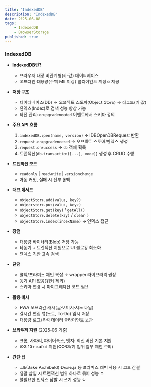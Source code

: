 ```yaml
---
title: "IndexedDB"
description: "IndexedDB"
date: 2025-06-08
tags:
    - IndexedDB
    - BrowserStorage
published: true
---
```


### IndexedDB

* **IndexedDB란?**

  * 브라우저 내장 비관계형(키‑값) 데이터베이스
  * 오프라인·대용량(수백 MB 이상) 클라이언트 저장소 제공

* **저장 구조**

  * 데이터베이스(DB) → 오브젝트 스토어(Object Store) → 레코드(키·값)
  * 인덱스(Index)로 검색 성능 향상 가능
  * 버전 관리: `onupgradeneeded` 이벤트에서 스키마 정의

* **주요 API 흐름**

  1. `indexedDB.open(name, version)` → IDBOpenDBRequest 반환
  2. `request.onupgradeneeded` → 오브젝트 스토어/인덱스 생성
  3. `request.onsuccess` → `db` 객체 획득
  4. 트랜잭션(`db.transaction([...], mode)`) 생성 후 CRUD 수행

* **트랜잭션 모드**

  * `readonly` | `readwrite` | `versionchange`
  * 자동 커밋, 실패 시 전부 롤백

* **대표 메서드**

  * `objectStore.add(value, key?)`
  * `objectStore.put(value, key?)`
  * `objectStore.get(key)` / `getAll()`
  * `objectStore.delete(key)` / `clear()`
  * `objectStore.index(indexName)` → 인덱스 접근

* **장점**

  * 대용량 바이너리(Blob) 저장 가능
  * 비동기 + 트랜잭션 지원으로 UI 블로킹 최소화
  * 인덱스 기반 고속 검색

* **단점**

  * 콜백/프라미스 체인 복잡 → wrapper 라이브러리 권장
  * 동기 API 없음(워커 제외)
  * 스키마 변경 시 마이그레이션 코드 필요

* **활용 예시**

  * PWA 오프라인 캐시(글·이미지·지도 타일)
  * 실시간 편집 앱(노트, To‑Do) 임시 저장
  * 대용량 로그/분석 데이터 클라이언트 보관

* **브라우저 지원** (2025‑06 기준)

  * 크롬, 사파리, 파이어폭스, 엣지: 최신 버전 기본 지원
  * iOS 15+ safari 지원(CORS/키 범위 일부 제한 주의)

* **간단 팁**

  * `idb`(Jake Archibald)·Dexie.js 등 프라미스 래퍼 사용 시 코드 간결
  * 일괄 삽입 시 트랜잭션 범위 하나로 묶어 성능 ↑
  * 불필요한 인덱스 남발 시 쓰기 성능 ↓